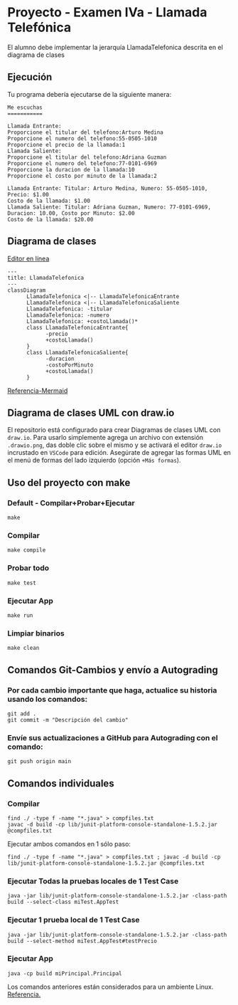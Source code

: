 # Proyecto - Examen IVa - Llamada Telefónica

El alumno debe implementar la jerarquía LlamadaTelefonica descrita en el diagrama de clases

## Ejecución

Tu programa debería ejecutarse de la siguiente manera:

```
Me escuchas
===========

Llamada Entrante:
Proporcione el titular del telefono:Arturo Medina
Proporcione el numero del telefono:55-0505-1010     
Proporcione el precio de la llamada:1
Llamada Saliente:
Proporcione el titular del telefono:Adriana Guzman
Proporcione el numero del telefono:77-0101-6969
Proporcione la duracion de la llamada:10
Proporcione el costo por minuto de la llamada:2

Llamada Entrante: Titular: Arturo Medina, Numero: 55-0505-1010, Precio: $1.00
Costo de la llamada: $1.00
Llamada Saliente: Titular: Adriana Guzman, Numero: 77-0101-6969, Duracion: 10.00, Costo por Minuto: $2.00
Costo de la llamada: $20.00
```

## Diagrama de clases
[Editor en línea](https://mermaid.live/)
```mermaid
---
title: LlamadaTelefonica
---
classDiagram
      LlamadaTelefonica <|-- LlamadaTelefonicaEntrante
      LlamadaTelefonica <|-- LlamadaTelefonicaSaliente
      LlamadaTelefonica: -titular
      LlamadaTelefonica: -numero
      LlamadaTelefonica: +costoLlamada()*
      class LlamadaTelefonicaEntrante{
            -precio
            +costoLlamada()
      }
      class LlamadaTelefonicaSaliente{
            -duracion
            -costoPorMinuto
            +costoLlamada()
      }
```
[Referencia-Mermaid](https://mermaid.js.org/syntax/classDiagram.html)

## Diagrama de clases UML con draw.io
El repositorio está configurado para crear Diagramas de clases UML con ```draw.io```. Para usarlo simplemente agrega un archivo con extensión ```.drawio.png```, das doble clic sobre el mismo y se activará el editor ```draw.io``` incrustado en ```VSCode``` para edición. Asegúrate de agregar las formas UML en el menú de formas del lado izquierdo (opción ```+Más formas```).

## Uso del proyecto con make

### Default - Compilar+Probar+Ejecutar
```
make
```
### Compilar
```
make compile
```
### Probar todo
```
make test
```
### Ejecutar App
```
make run
```
### Limpiar binarios
```
make clean
```
## Comandos Git-Cambios y envío a Autograding

### Por cada cambio importante que haga, actualice su historia usando los comandos:
```
git add .
git commit -m "Descripción del cambio"
```
### Envíe sus actualizaciones a GitHub para Autograding con el comando:
```
git push origin main
```
## Comandos individuales
### Compilar

```
find ./ -type f -name "*.java" > compfiles.txt
javac -d build -cp lib/junit-platform-console-standalone-1.5.2.jar @compfiles.txt
```
Ejecutar ambos comandos en 1 sólo paso:

```
find ./ -type f -name "*.java" > compfiles.txt ; javac -d build -cp lib/junit-platform-console-standalone-1.5.2.jar @compfiles.txt
```


### Ejecutar Todas la pruebas locales de 1 Test Case

```
java -jar lib/junit-platform-console-standalone-1.5.2.jar -class-path build --select-class miTest.AppTest
```
### Ejecutar 1 prueba local de 1 Test Case

```
java -jar lib/junit-platform-console-standalone-1.5.2.jar -class-path build --select-method miTest.AppTest#testPrecio
```
### Ejecutar App
```
java -cp build miPrincipal.Principal
```
Los comandos anteriores están considerados para un ambiente Linux. [Referencia.](https://www.baeldung.com/junit-run-from-command-line)